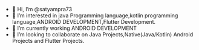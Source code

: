 - 👋 Hi, I’m @satyampra73
- 👀 I’m interested in java Programming language,kotlin programming language,ANDROID DEVELOPMENT,Flutter Development.
- 🌱 I’m currently working ANDROID DEVELOPMENT
- 💞️ I’m looking to collaborate on Java Projects,Native(Java/Kotlin) Android Projects and Flutter Projects.


<!---
satyampra73/satyampra73 is a ✨ special ✨ repository because its `README.md` (this file) appears on your GitHub profile.
You can click the Preview link to take a look at your changes.
--->
